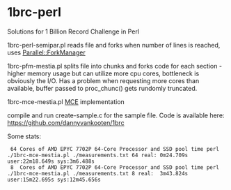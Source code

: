 # 1brc-perl
Solutions for 1 Billion Record Challenge in Perl

1brc-perl-semipar.pl reads file and forks when number of lines is reached, uses [Parallel::ForkManager](https://metacpan.org/pod/Parallel::ForkManager)

1brc-pfm-mestia.pl splits file into chunks and forks code for each section - higher memory usage but can utilize more cpu cores, bottleneck is obviously the I/O.
Has a problem when requesting more cores than available, buffer passed to proc_chunc() gets rundomly truncated.

1brc-mce-mestia.pl [MCE](https://metacpan.org/pod/MCE) implementation

compile and run create-sample.c for the sample file. Code is available here:
https://github.com/dannyvankooten/1brc


Some stats:

```
 64 Cores of AMD EPYC 7702P 64-Core Processor and SSD pool time perl ./1brc-mce-mestia.pl ./measurements.txt 64 real: 0m24.709s user:22m18.649s sys:3m6.488s
 8  Cores of AMD EPYC 7702P 64-Core Processor and SSD pool time perl ./1brc-mce-mestia.pl ./measurements.txt 8 real:  3m43.824s user:15m22.695s sys:12m45.656s

```
